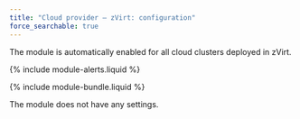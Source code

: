 ```yaml
---
title: "Cloud provider — zVirt: configuration"
force_searchable: true
---
```


The module is automatically enabled for all cloud clusters deployed in zVirt.

{% include module-alerts.liquid %}

{% include module-bundle.liquid %}

The module does not have any settings.
